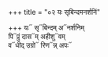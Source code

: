+++
title = "०२ यः सृबिन्दमनर्शनिं"

+++
यः᳓ सृ᳓बिन्दम् अ᳓नर्शनिम्  
पि᳓प्रुं दास᳓म् अहीशु᳓वम्  
व᳓धीद् उग्रो᳓ रिण᳓न्न् अपः᳓